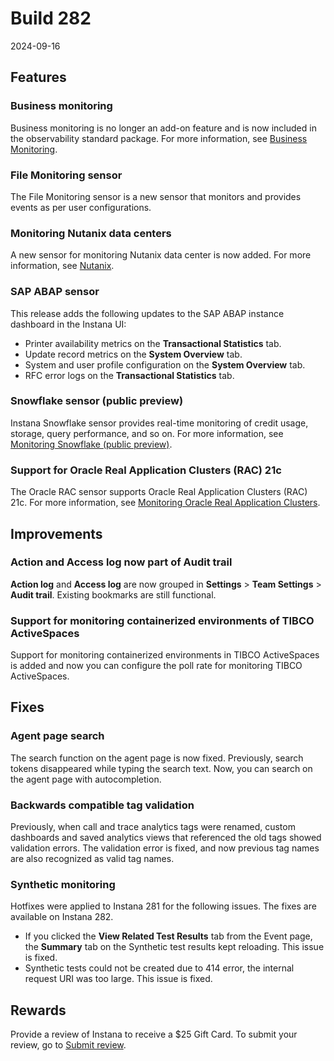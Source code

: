 # Build 282

2024-09-16

## Features
### Business monitoring
Business monitoring is no longer an add-on feature and is now included in the observability standard package. For more information, see [Business Monitoring](https://www.ibm.com/docs/en/instana-observability/current?topic=instana-business-monitoring).

### File Monitoring sensor
The File Monitoring sensor is a new sensor that monitors and provides events as per user configurations.

### Monitoring Nutanix data centers
A new sensor for monitoring Nutanix data center is now added. For more information, see [Nutanix](https://www.ibm.com/docs/en/instana-observability/current?topic=technologies-monitoring-nutanix).

### SAP ABAP sensor
This release adds the following updates to the SAP ABAP instance dashboard in the Instana UI:
- Printer availability metrics on the **Transactional Statistics** tab.
- Update record metrics on the **System Overview** tab.
- System and user profile configuration on the **System Overview** tab.
- RFC error logs on the **Transactional Statistics** tab.

### Snowflake sensor (public preview)
Instana Snowflake sensor provides real-time monitoring of credit usage, storage, query performance, and so on. For more information, see [Monitoring Snowflake (public preview)](https://www.ibm.com/docs/en/instana-observability/current?topic=technologies-monitoring-snowflake-public-preview).

### Support for Oracle Real Application Clusters (RAC) 21c
The Oracle RAC sensor supports Oracle Real Application Clusters (RAC) 21c. For more information, see [Monitoring Oracle Real Application Clusters](https://www.ibm.com/docs/en/instana-observability/current?topic=oracledb-monitoring-oracle-real-application-clusters).

## Improvements
### Action and Access log now part of Audit trail
**Action log** and **Access log** are now grouped in **Settings** > **Team Settings** > **Audit trail**.
Existing bookmarks are still functional.

### Support for monitoring containerized environments of TIBCO ActiveSpaces
Support for monitoring containerized environments in TIBCO ActiveSpaces is added and now you can configure the poll rate for monitoring TIBCO ActiveSpaces.

## Fixes
### Agent page search
The search function on the agent page is now fixed. Previously, search tokens disappeared while typing the search text. Now, you can search on the agent page with autocompletion.

### Backwards compatible tag validation
Previously, when call and trace analytics tags were renamed, custom dashboards and saved analytics views that referenced the old tags showed validation errors. The validation error is fixed, and now previous tag names are also recognized as valid tag names.

### Synthetic monitoring
Hotfixes were applied to Instana 281 for the following issues. The fixes are available on Instana 282.
- If you clicked the **View Related Test Results** tab from the Event page, the **Summary** tab on the Synthetic test results kept reloading. This issue is fixed.
- Synthetic tests could not be created due to 414 error, the internal request URI was too large. This issue is fixed.

## Rewards
Provide a review of Instana to receive a $25 Gift Card. To submit your review, go to [Submit review](https://www.g2.com/contributor/instana-an-ibm-company-25-usd-2-reward-link?secure%5Bpage_id%5D=instana-an-ibm-company-25-usd-2-reward-link&secure%5Brewards%5D=true&secure%5Btoken%5D=5f61c4680c043dd462ee268a2e95504e1cec47c239f634889f1a86908d965fa1&utm_source=ibm&utm_medium=CSA&utm_campaign=email).
